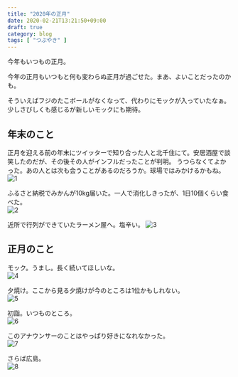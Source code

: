 ```yaml
---
title: "2020年の正月"
date: 2020-02-21T13:21:50+09:00
draft: true
category: blog
tags: [ "つぶやき" ]
---
```

今年もいつもの正月。  

<!--more-->
今年の正月もいつもと何も変わらぬ正月が過ごせた。まあ、よいことだったのかも。  

そういえばフジのたこボールがなくなって、代わりにモックが入っていたなぁ。少しさびしくも感じるが新しいモックにも期待。  

## 年末のこと
正月を迎える前の年末にツイッターで知り合った人と北千住にて。安居酒屋で談笑したのだが、その後その人がインフルだったことが判明。
うつらなくてよかった。あの人とは次も会うことがあるのだろうか。球場ではみかけるかもね。  
![1](img/1-1.jpg)

ふるさと納税でみかんが10kg届いた。一人で消化しきったが、1日10個くらい食べた。  
![2](img/1-2.jpg)

近所で行列ができていたラーメン屋へ。塩辛い。
![3](img/1-3.jpg)
 
## 正月のこと
モック。うまし。長く続いてほしいな。  
![4](img/1-4.jpg)

夕焼け。ここから見る夕焼けが今のところは1位かもしれない。  
![5](img/1-5.jpg)

初詣。いつものところ。  
![6](img/1-6.jpg)

このアナウンサーのことはやっぱり好きになれなかった。  
![7](img/1-7.jpg)

さらば広島。  
![8](img/1-8.jpg)

